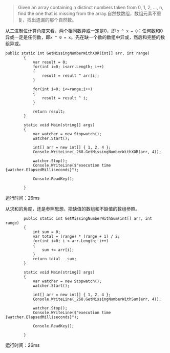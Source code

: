 > Given an array containing n distinct numbers taken from 0, 1, 2, ..., n, find the one that is missing from the array.自然数数组，数组元素不重复，找出遗漏的那个自然数。

从二进制位计算角度来看，两个相同数异或一定是0，即 `x ^ x = 0`；任何数和0异或一定是任何数，即`x ^ 0 = x`。先在缺一个数的数组中异或，然后和完整的数组异或。

```
public static int GetMissingNumberWithXOR(int[] arr, int range)
        {
            var result = 0;
            for(int i=0; i<arr.Length; i++)
            {
                result = result ^ arr[i];
            }

            for(int i=0; i<=range;i++)
            {
                result = result ^ i;
            }

            return result;
        }

        static void Main(string[] args)
        {
            var watcher = new Stopwatch();
            watcher.Start();

            int[] arr = new int[] { 1, 2, 4 };
            Console.WriteLine(_268.GetMissingNumberWithXOR(arr, 4));

            watcher.Stop();
            Console.WriteLine($"execution time {watcher.ElapsedMilliseconds}");

            Console.ReadKey();

        }        
```

运行时间：26ms

从求和的角度，还是参照思想，把缺值的数组和不缺值的数组参照。

```
        public static int GetMissingNumberWithSum(int[] arr, int range)
        {
            int sum = 0;
            var total = (range) * (range + 1) / 2;
            for(int i=0; i < arr.Length; i++)
            {
                sum += arr[i];
            }
            return total - sum;
        }

        static void Main(string[] args)
        {
            var watcher = new Stopwatch();
            watcher.Start();

            int[] arr = new int[] { 1, 2, 4 };
            Console.WriteLine(_268.GetMissingNumberWithSum(arr, 4));

            watcher.Stop();
            Console.WriteLine($"execution time {watcher.ElapsedMilliseconds}");

            Console.ReadKey();

        }
```

运行时间：26ms
